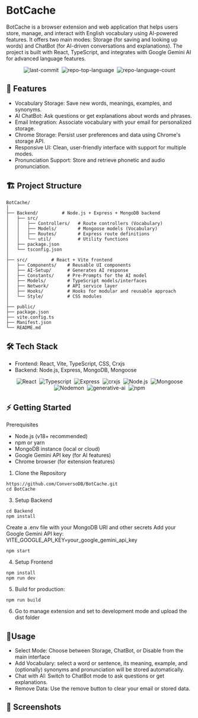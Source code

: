 # BotCache


BotCache is a browser extension and web application that helps users store, manage, and interact with English vocabulary using AI-powered features. It offers two main modes: Storage (for saving and looking up words) and ChatBot (for AI-driven conversations and explanations). The project is built with React, TypeScript, and integrates with Google Gemini AI for advanced language features.


<div display="flex" align="center" class="text-center">
 
 <img alt="last-commit" src="https://img.shields.io/github/last-commit/anwesha2002/BotCache?style=flat&amp;logo=git&amp;logoColor=white&amp;color=0080ff" class="inline-block mx-1" style="margin: 0px 2px;"/>
 <img alt="repo-top-language" src="https://img.shields.io/github/languages/top/anwesha2002/BotCache?style=flat&amp;color=0080ff" class="inline-block mx-1" style="margin: 0px 2px;"/>
 <img alt="repo-language-count" src="https://img.shields.io/github/languages/count/anwesha2002/BotCache?style=flat&amp;color=0080ff" class="inline-block mx-1" style="margin: 0px 2px;"/>
</div>



## 🚀 Features
 - Vocabulary Storage: Save new words, meanings, examples, and synonyms.
 - AI ChatBot: Ask questions or get explanations about words and phrases.
 - Email Integration: Associate vocabulary with your email for personalized storage.
 - Chrome Storage: Persist user preferences and data using Chrome's storage API.
 - Responsive UI: Clean, user-friendly interface with support for multiple modes.
 - Pronunciation Support: Store and retrieve phonetic and audio pronunciation.
   
## 🏗️ Project Structure

```
BotCache/
│
├── Backend/         # Node.js + Express + MongoDB backend
│   ├── src/
│   │   ├── Controllers/   # Route controllers (Vocabulary)
│   │   ├── Models/        # Mongoose models (Vocabulary)
│   │   ├── Routes/        # Express route definitions
│   │   └── util/          # Utility functions
│   ├── package.json
│   └── tsconfig.json
│
├── src/         # React + Vite frontend
│   ├── Components/    # Reusable UI components
│   ├── AI-Setup/      # Generates AI response
│   ├── Constants/     # Pre-Prompts for the AI model
│   ├── Models/        # TypeScript models/interfaces
│   ├── Network/       # API service layer
│   ├── Hooks/         # Hooks for modular and reusable approach 
│   └── Style/         # CSS modules
│
├── public/
├── package.json
├── vite.config.ts
├── Manifest.json
└── README.md
```

## 🛠️ Tech Stack

 - Frontend: React, Vite, TypeScript, CSS, Crxjs
 - Backend: Node.js, Express, MongoDB, Mongoose

<div display="flex" align="center" class="text-center">
  <img alt="React" src="https://img.shields.io/badge/React-61DAFB.svg?style=flat&amp;logo=React&amp;logoColor=black" class="inline-block mx-1" style="margin: 0px 2px;"/>
  <img alt="Typescript" src="https://img.shields.io/badge/TypeScript-007ACC?style=flat&amp&logo=typescript&logoColor=white" class="inline-block mx-1" style="margin: 0px 2px;"/>
  <img alt="Express" src="https://img.shields.io/badge/Express-000000.svg?style=flat&amp;logo=Express&amp;logoColor=white" class="inline-block mx-1" style="margin: 0px 2px;">
  <img alt="crxjs" src="https://img.shields.io/badge/crxjs-000000.svg?style=flat&amp;logo=crxjs&amp;logoColor=white" class="inline-block mx-1" style="margin: 0px 2px;">
  <img alt="Node.js" src="https://img.shields.io/badge/Node.js-3492FF.svg?style=flat&amp;logo=Node.js&amp;logoColor=white" class="inline-block mx-1" style="margin: 0px 2px;"/>
  <img alt="Mongoose" src="https://img.shields.io/badge/Mongoose-F04D35.svg?style=flat&amp;logo=Mongoose&amp;logoColor=white" class="inline-block mx-1" style="margin: 0px 2px;"/>
  <img alt="Nodemon" src="https://img.shields.io/badge/Nodemon-76D04B.svg?style=flat&amp;logo=Nodemon&amp;logoColor=white" class="inline-block mx-1" style="margin: 0px 2px;"/>
  <img alt="generative-ai" src="https://img.shields.io/badge/Google%20Gemini-8E75B2?style=flat&amp&logo=googlegemini&logoColor=white" class="inline-block mx-1" style="margin: 0px 2px;"/>
  <img alt="npm" src="https://img.shields.io/badge/npm-CB3837.svg?style=flat&amp;logo=npm&amp;logoColor=white" class="inline-block mx-1" style="margin: 0px 2px;"/>
</div>
   
## ⚡ Getting Started

Prerequisites

 - Node.js (v18+ recommended)
 - npm or yarn
 - MongoDB instance (local or cloud)
 - Google Gemini API key (for AI features)
 - Chrome browser (for extension features)
   
1. Clone the Repository

```
https://github.com/ConversoDB/BotCache.git
cd BotCache
```

3. Setup Backend

```
cd Backend
npm install
```

 Create a .env file with your MongoDB URI and other secrets
 Add your Google Gemini API key: VITE_GOOGLE_API_KEY=your_google_gemini_api_key
```
npm start
```

4. Setup Frontend

```
npm install
npm run dev
```

5. Build for production:

```
npm run build
```

6. Go to manage extension and set to development mode and upload the dist folder

## 🧩Usage
 - Select Mode: Choose between Storage, ChatBot, or Disable from the main interface
 - Add Vocabulary: select a word or sentence, its meaning, example, and (optionally) synonyms and pronunciation will be stored automatically.
 - Chat with AI: Switch to ChatBot mode to ask questions or get explanations.
 - Remove Data: Use the remove button to clear your email or stored data.
   
## 📸 Screenshots
